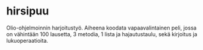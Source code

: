 # hirsipuu
Olio-ohjelmoinnin harjoitustyö. Aiheena koodata vapaavalintainen peli, jossa on vähintään 100 lausetta, 3 metodia, 1 lista ja hajautustaulu, sekä kirjoitus ja lukuoperaatioita.

